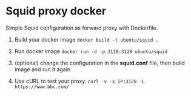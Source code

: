 # Squid proxy docker
Simple Squid configuration as forward proxy with Dockerfile.

1. Build your docker image
``` docker build -t ubuntu/squid . ```

2. Run docker image
``` docker run -d -p 3128:3128 ubuntu/squid ```

3. (optional) change the configuration in the **squid.conf** file, then build image and run it again

4. Use cURL to test your proxy.
``` curl -v -x IP:3128 -L https://www.bbc.com/ ```



